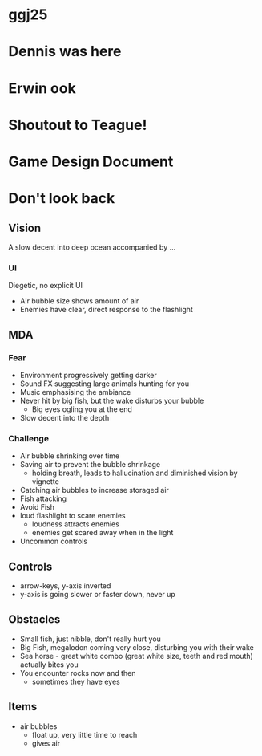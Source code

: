 # ggj25
# Dennis was here
# Erwin ook
# Shoutout to Teague!

# Game Design Document

# Don't look back

## Vision
A slow decent into deep ocean accompanied by ...

### UI
Diegetic, no explicit UI
- Air bubble size shows amount of air
- Enemies have clear, direct response to the flashlight

## MDA
### Fear
- Environment progressively getting darker
- Sound FX suggesting large animals hunting for you
- Music emphasising the ambiance
- Never hit by big fish, but the wake disturbs your bubble
	- Big eyes ogling you at the end
- Slow decent into the depth

### Challenge
- Air bubble shrinking over time
- Saving air to prevent the bubble shrinkage
	- holding breath, leads to hallucination and diminished vision by vignette
- Catching air bubbles to increase storaged air
- Fish attacking
- Avoid Fish
- loud flashlight to scare enemies
	- loudness attracts enemies
	- enemies get scared away when in the light
- Uncommon controls

## Controls
- arrow-keys, y-axis inverted
- y-axis is going slower or faster down, never up

## Obstacles
- Small fish, just nibble, don't really hurt you
- Big Fish, megalodon coming very close, disturbing you with their wake
- Sea horse - great white combo (great white size, teeth and red mouth) actually bites you
- You encounter rocks now and then
	- sometimes they have eyes

## Items
- air bubbles
	- float up, very little time to reach
	- gives air
